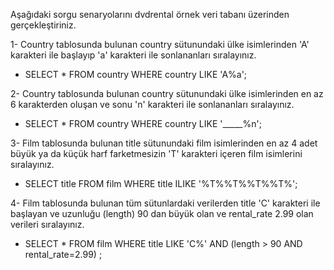 Aşağıdaki sorgu senaryolarını dvdrental örnek veri tabanı üzerinden gerçekleştiriniz.

1- Country tablosunda bulunan country sütunundaki ülke isimlerinden 'A' karakteri ile başlayıp 'a' karakteri ile sonlananları sıralayınız.

* SELECT * FROM country WHERE country LIKE 'A%a';

2- Country tablosunda bulunan country sütunundaki ülke isimlerinden en az 6 karakterden oluşan ve sonu 'n' karakteri ile sonlananları sıralayınız.

* SELECT * FROM country WHERE country LIKE '_____%n';

3- Film tablosunda bulunan title sütunundaki film isimlerinden en az 4 adet büyük ya da küçük harf farketmesizin 'T' karakteri içeren film isimlerini sıralayınız.

* SELECT title FROM film WHERE title ILIKE  '%T%%T%%T%%T%';

4- Film tablosunda bulunan tüm sütunlardaki verilerden title 'C' karakteri ile başlayan ve uzunluğu (length) 90 dan büyük olan ve rental_rate 2.99 olan verileri sıralayınız.

* SELECT * FROM film WHERE title LIKE 'C%' AND (length > 90 AND rental_rate=2.99) ;
